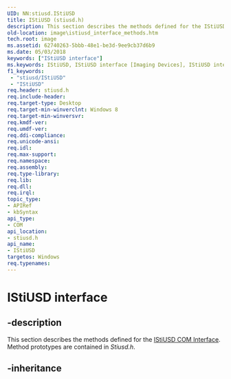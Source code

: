 ```yaml
---
UID: NN:stiusd.IStiUSD
title: IStiUSD (stiusd.h)
description: This section describes the methods defined for the IStiUSD COM Interface. Method prototypes are contained in Stiusd.h.
old-location: image\istiusd_interface_methods.htm
tech.root: image
ms.assetid: 62740263-5bbb-48e1-be3d-9ee9cb37d6b9
ms.date: 05/03/2018
keywords: ["IStiUSD interface"]
ms.keywords: IStiUSD, IStiUSD interface [Imaging Devices], IStiUSD interface [Imaging Devices],described, image.istiusd_interface_methods, stifnc_2fa7c229-f4c5-455e-ba93-019c5b84dd79.xml, stiusd/IStiUSD
f1_keywords:
 - "stiusd/IStiUSD"
 - "IStiUSD"
req.header: stiusd.h
req.include-header: 
req.target-type: Desktop
req.target-min-winverclnt: Windows 8
req.target-min-winversvr: 
req.kmdf-ver: 
req.umdf-ver: 
req.ddi-compliance: 
req.unicode-ansi: 
req.idl: 
req.max-support: 
req.namespace: 
req.assembly: 
req.type-library: 
req.lib: 
req.dll: 
req.irql: 
topic_type:
- APIRef
- kbSyntax
api_type:
- COM
api_location:
- stiusd.h
api_name:
- IStiUSD
targetos: Windows
req.typenames: 
---
```


# IStiUSD interface

## -description

This section describes the methods defined for the [IStiUSD COM Interface](https://docs.microsoft.com/windows-hardware/drivers/image/istiusd-com-interface). Method prototypes are contained in *Stiusd.h*.

## -inheritance
